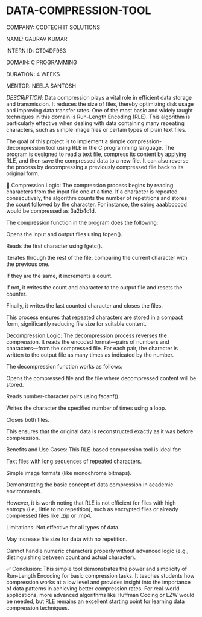 # DATA-COMPRESSION-TOOL

COMPANY: CODTECH IT SOLUTIONS

NAME: GAURAV KUMAR

INTERN ID: CT04DF963

DOMAIN: C PROGRAMMING

DURATION: 4 WEEKS

MENTOR: NEELA SANTOSH

*DESCRIPTION*: Data compression plays a vital role in efficient data storage and transmission. It reduces the size of files, thereby optimizing disk usage and improving data transfer rates. One of the most basic and widely taught techniques in this domain is Run-Length Encoding (RLE). This algorithm is particularly effective when dealing with data containing many repeating characters, such as simple image files or certain types of plain text files.

The goal of this project is to implement a simple compression-decompression tool using RLE in the C programming language. The program is designed to read a text file, compress its content by applying RLE, and then save the compressed data to a new file. It can also reverse the process by decompressing a previously compressed file back to its original form.

🔧 Compression Logic:
The compression process begins by reading characters from the input file one at a time. If a character is repeated consecutively, the algorithm counts the number of repetitions and stores the count followed by the character. For instance, the string aaabbccccd would be compressed as 3a2b4c1d.

The compression function in the program does the following:

Opens the input and output files using fopen().

Reads the first character using fgetc().

Iterates through the rest of the file, comparing the current character with the previous one.

If they are the same, it increments a count.

If not, it writes the count and character to the output file and resets the counter.

Finally, it writes the last counted character and closes the files.

This process ensures that repeated characters are stored in a compact form, significantly reducing file size for suitable content.

 Decompression Logic:
The decompression process reverses the compression. It reads the encoded format—pairs of numbers and characters—from the compressed file. For each pair, the character is written to the output file as many times as indicated by the number.

The decompression function works as follows:

Opens the compressed file and the file where decompressed content will be stored.

Reads number-character pairs using fscanf().

Writes the character the specified number of times using a loop.

Closes both files.

This ensures that the original data is reconstructed exactly as it was before compression.

 Benefits and Use Cases:
This RLE-based compression tool is ideal for:

Text files with long sequences of repeated characters.

Simple image formats (like monochrome bitmaps).

Demonstrating the basic concept of data compression in academic environments.

However, it is worth noting that RLE is not efficient for files with high entropy (i.e., little to no repetition), such as encrypted files or already compressed files like .zip or .mp4.

 Limitations:
Not effective for all types of data.

May increase file size for data with no repetition.

Cannot handle numeric characters properly without advanced logic (e.g., distinguishing between count and actual character).

✅ Conclusion:
This simple tool demonstrates the power and simplicity of Run-Length Encoding for basic compression tasks. It teaches students how compression works at a low level and provides insight into the importance of data patterns in achieving better compression rates. For real-world applications, more advanced algorithms like Huffman Coding or LZW would be needed, but RLE remains an excellent starting point for learning data compression techniques.


